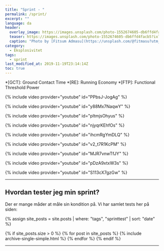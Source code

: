 ```yaml
---
title: "Sprint - "
permalink: /sprint/
excerpt: ""
language: da
header:
  overlay_image: https://images.unsplash.com/photo-1552674605-db6ffd4facb5?ixlib=rb-1.2.1&ixid=eyJhcHBfaWQiOjEyMDd9&auto=format&fit=crop&w=2100&q=80
  teaser: https://images.unsplash.com/photo-1552674605-db6ffd4facb5?ixlib=rb-1.2.1&ixid=eyJhcHBfaWQiOjEyMDd9&auto=format&fit=crop&w=400&q=80
  caption: "Photo by [Fitsum Admasu](https://unsplash.com/@fitmasu?utm_medium=referral&utm_campaign=photographer-credit&utm_content=creditBadge) on Unsplash"
category:
  - Eksplosivitet
tags:
  - sprint
last_modified_at: 2019-11-19T23:14:14Z
toc: true
---
```


*[GCT]: Ground Contact Time
*[RE]: Running Economy
*[FTP]: Functional Threshold Power


{% include video provider="youtube" id="PPbsJ-JogAg" %}


{% include video provider="youtube" id="y88Mx7NaqwY" %}

{% include video provider="youtube" id="pltmjsOhyus" %}

{% include video provider="youtube" id="njyqrKEhfOs" %}

{% include video provider="youtube" id="ihcmRgYmDLQ" %}

{% include video provider="youtube" id="v2_t7R1KcPM" %}

{% include video provider="youtube" id="MJR7vnwTfJY" %}

{% include video provider="youtube" id="pDzA9xtxW3s" %}

{% include video provider="youtube" id="S113cX7gzGw" %}


***

## Hvordan tester jeg min sprint?

Der er mange måder at måle sin kondition på. Vi har samlet tests her på siden:

{% assign site_posts = site.posts | where: "tags", "sprinttest" | sort: "date" %}

{% if site_posts.size > 0 %}
  {% for post in site_posts %}
    {% include archive-single-simple.html %}
  {% endfor %}
{% endif %}

***